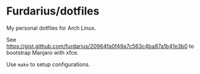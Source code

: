 # Furdarius/dotfiles

My personal dotfiles for Arch Linux.

See https://gist.github.com/furdarius/20964fa0f49a7c563c4ba87a1b41e3b0 to bootstrap Manjaro with xfce.

Use `make` to setup configurations.